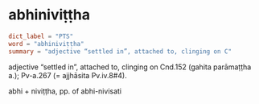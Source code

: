 # abhiniviṭṭha

``` toml
dict_label = "PTS"
word = "abhiniviṭṭha"
summary = "adjective “settled in”, attached to, clinging on C"
```

adjective “settled in”, attached to, clinging on Cnd.152 (gahita parāmaṭṭha a.); Pv\-a.267 (= ajjhāsita Pv.iv.8#4).

abhi \+ niviṭṭha, pp. of abhi\-nivisati

